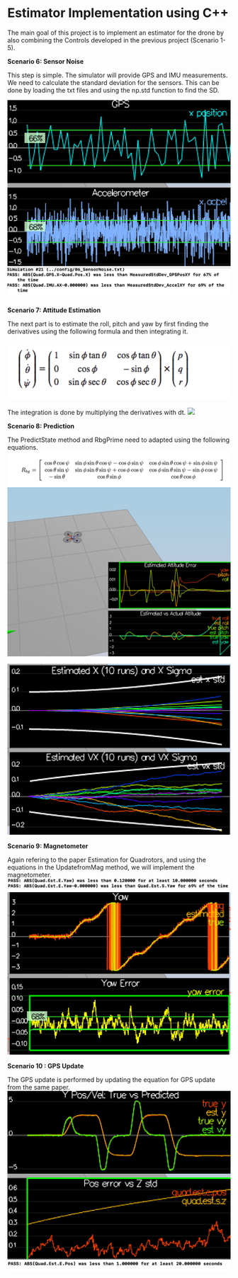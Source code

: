 # Estimator Implementation using C++

The main goal of this project is to implement an estimator for the drone by also combining the Controls developed in the previous project (Scenario 1-5).

**Scenario 6: Sensor Noise**

This step is simple. The simulator will provide GPS and IMU measurements. We need to calculate the standard deviation for the sensors. This can be done by loading the txt files and using the np.std function to find the SD. 

![](/images/Scene6.png)
![](/images/scene6_2.png)


**Scenario 7: Attitude Estimation**

The next part is to estimate the roll, pitch and yaw by first finding the derivatives using the following formula and then integrating it. 

![](/images/Scene7.png)

The integration is done by multiplying the derivatives with dt. 
![](/images/sene7.png)

**Scenario 8: Prediction**

The PredictState method and RbgPrime need to adapted using the following equations. 
![](/images/RB.png)
![](/images/scen7_2.png)

![](/images/scen7_3.png)

**Scenario 9: Magnetometer**

Again refering to the paper Estimation for Quadrotors, and using the equations in the UpdatefromMag method, we will implement the magnetometer. 
![](/images/Scene8.png)
![](/images/Scene8_2.png)


**Scenario 10 : GPS Update**

The GPS update is performed by updating the equation for GPS update from the same paper. 
![](/images/Scene9.png)
![](/images/Scene9_2.png)
